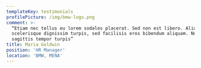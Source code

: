 ```yaml
---
templateKey: testimonials
profilePicture: /img/bmw-logo.png
comment: >-
  “Etiam nec tellus eu lorem sodales placerat. Sed non est libero. Aliquam
  scelerisque dignissim turpis, sed facilisis eros bibendum aliquam. Nulla
  sagittis tempor turpis”
title: Maria Goldwin
position: 'HR Manager'
location: 'BMW, MENA'
---
```


